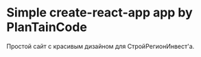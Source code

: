 # Simple create-react-app app by PlanTainCode

Простой сайт с красивым дизайном для СтройРегионИнвест'а.
